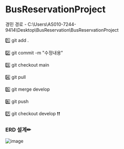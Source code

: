 # BusReservationProject

경민 경로 - C:\Users\AS010-7244-9414\Desktop\BusReservation\BusReservationProject 

1️⃣ git add .

2️⃣ git commit -m "수정내용"

3️⃣ git checkout main

4️⃣ git pull

5️⃣ git merge develop

6️⃣ git push

7️⃣ git checkout develop ❗❗


### ERD 설계✏

![image](https://user-images.githubusercontent.com/87464750/200812126-4a8bd803-48ee-4b99-9967-43577a9a6243.png)

